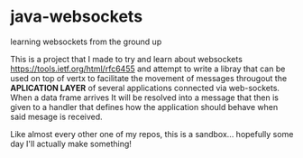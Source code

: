 # java-websockets
learning websockets from the ground up

This is a project that I made to try and learn about websockets https://tools.ietf.org/html/rfc6455 and attempt to write a libray that 
can be used on top of vertx to facilitate the movement of messages througout the **APLICATION LAYER** of several applications
connected via web-sockets. When a data frame arrives It will be resolved into a message that then is given to a handler that defines
how the application should behave when said mesage is received. 

Like almost every other one of my repos, this is a sandbox... hopefully some day I'll actually make something! 
